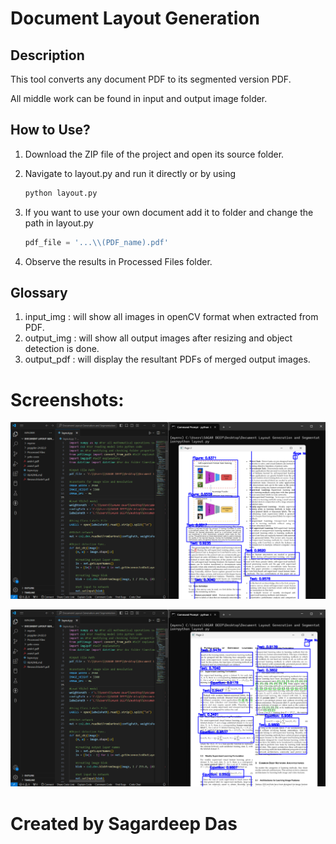 # Document Layout Generation 

## Description

This tool converts any document PDF to its segmented version PDF. 

All middle work can be found in input and output image folder.

## How to Use?

1. Download the ZIP file of the project and open its source folder.

2. Navigate to layout.py and run it directly or by using 

    ```python
    python layout.py

3. If you want to use your own document add it to folder and change the path in layout.py

    ```python
    pdf_file = '...\\(PDF_name).pdf'

4. Observe the results in Processed Files folder.

## Glossary

1. input_img : will show all images in openCV format when extracted from PDF. 
2. output_img : will show all output images after resizing and object detection is done.
3. output_pdf : will display the resultant PDFs of merged output images.

# Screenshots:

![arxiv1](working/output_1.png)

![arxiv1](working/output_2.png)

# Created by Sagardeep Das